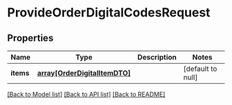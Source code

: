 # ProvideOrderDigitalCodesRequest

## Properties
Name | Type | Description | Notes
------------ | ------------- | ------------- | -------------
**items** | [**array[OrderDigitalItemDTO]**](OrderDigitalItemDTO.md) |  | [default to null]

[[Back to Model list]](../README.md#documentation-for-models) [[Back to API list]](../README.md#documentation-for-api-endpoints) [[Back to README]](../README.md)


